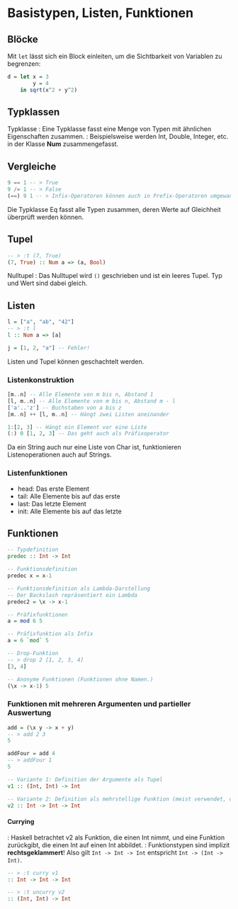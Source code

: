 Basistypen, Listen, Funktionen
==============================

## Blöcke

Mit `let` lässt sich ein Block einleiten, um die Sichtbarkeit von
Variablen zu begrenzen:

```haskell
d = let x = 3
        y = 4
    in sqrt(x^2 + y^2)
```

## Typklassen

Typklasse
: Eine Typklasse fasst eine Menge von Typen mit ähnlichen Eigenschaften zusammen.
: Beispielsweise werden Int, Double, Integer, etc. in der Klasse **Num** zusammengefasst.

## Vergleiche

```haskell
9 == 1 -- > True
9 /= 1 -- > False
(==) 9 1 -- > Infix-Operatoren können auch in Prefix-Operatoren umgewandelt werden
```

Die Typklasse Eq fasst alle Typen zusammen, deren Werte auf Gleichheit überprüft werden können.

## Tupel

```haskell
-- > :t (7, True)
(7, True) :: Num a => (a, Bool)
```

Nulltupel
: Das Nulltupel wird `()`  geschrieben und ist ein leeres Tupel. Typ und Wert sind dabei gleich.

## Listen

```haskell
l = ["a", "ab", "42"]
-- > :t l
l :: Num a => [a]

j = [1, 2, "a"] -- Fehler!
```

Listen und Tupel können geschachtelt werden.

### Listenkonstruktion

```haskell
[m..n] -- Alle Elemente von m bis n, Abstand 1
[l, m..n] -- Alle Elemente von m bis n, Abstand m - l
['a'..'z'] -- Buchstaben von a bis z
[m..n] ++ [l, m..n] -- Hängt zwei Listen aneinander

1:[2, 3] -- Hängt ein Element vor eine Liste
(:) 0 [1, 2, 3] -- Das geht auch als Präfixoperator
```

Da ein String auch nur eine Liste von Char ist, funktionieren Listenoperationen auch auf Strings.

### Listenfunktionen

- head: Das erste Element
- tail: Alle Elemente bis auf das erste
- last: Das letzte Element
- init: Alle Elemente bis auf das letzte

## Funktionen

```haskell
-- Typdefinition
predec :: Int -> Int

-- Funktionsdefinition
predec x = x-1

-- Funktionsdefinition als Lambda-Darstellung
-- Der Backslash repräsentiert ein Lambda
predec2 = \x -> x-1

-- Präfixfunktionen
a = mod 6 5

-- Präfixfunktion als Infix
a = 6 `mod` 5

-- Drop-Funktion
-- > drop 2 [1, 2, 3, 4]
[3, 4]

-- Anonyme Funktionen (Funktionen ohne Namen.)
(\x -> x-1) 5
```

### Funktionen mit mehreren Argumenten und partieller Auswertung

```haskell
add = (\x y -> x + y)
-- > add 2 3
5

addFour = add 4
-- > addFour 1
5

-- Variante 1: Definition der Argumente als Tupel
v1 :: (Int, Int) -> Int

-- Variante 2: Definition als mehrstellige Funktion (meist verwendet, da partielle Auswertung)
v2 :: Int -> Int -> Int
```

#### Currying
: Haskell betrachtet v2 als Funktion, die einen Int nimmt, und eine Funktion zurückgibt, die einen Int auf einen Int abbildet.
: Funktionstypen sind implizit **rechtsgeklammert**! Also gilt `Int -> Int -> Int` entspricht `Int -> (Int -> Int)`.   

```haskell
-- > :t curry v1
:: Int -> Int -> Int

-- > :t uncurry v2
:: (Int, Int) -> Int
```
